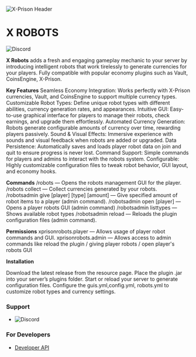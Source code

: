 ![X-Prison Header](https://proxy.spigotmc.org/67a649c4e25bff8a1e0213be9dfcbb2dac2deff0/68747470733a2f2f692e696d6775722e636f6d2f3846457a7235652e706e67)
# X ROBOTS
![Discord](https://img.shields.io/discord/1387881708581290257?label=Discord&logo=Discord)

**X Robots** adds a fresh and engaging gameplay mechanic to your server by introducing intelligent robots that work tirelessly to generate currencies for your players. Fully compatible with popular economy plugins such as Vault, CoinsEngine, X-Prison.

**Key Features**
Seamless Economy Integration: Works perfectly with X-Prison currencies, Vault, and CoinsEngine to support multiple currency types.
Customizable Robot Types: Define unique robot types with different abilities, currency generation rates, and appearances.
Intuitive GUI: Easy-to-use graphical interface for players to manage their robots, check earnings, and upgrade them effortlessly.
Automated Currency Generation: Robots generate configurable amounts of currency over time, rewarding players passively.
Sound & Visual Effects: Immersive experience with sounds and visual feedback when robots are added or upgraded.
Data Persistence: Automatically saves and loads player robot data on join and quit to ensure progress is never lost.
Command Support: Simple commands for players and admins to interact with the robots system.
Configurable: Highly customizable configuration files to tweak robot behavior, GUI layout, and economy hooks.

**Commands**
/robots — Opens the robots management GUI for the player.
/robots collect — Collect currencies generated by your robots.
/robotsadmin give [player] [type] [amount] — Give specified amount of robot items to a player (admin command).
/robotsadmin open [player] — Opens a player robots GUI (admin command)
/robotsadmin listtypes — Shows available robot types
/robotsadmin reload — Reloads the plugin configuration files (admin command).

**Permissions**
xprisonrobots.player — Allows usage of player robot commands and GUI.
xprisonrobots.admin — Allows access to admin commands like reload the plugin / giving player robots / open player's robots GUI

**Installation**

Download the latest release from the resource page.
Place the plugin .jar into your server’s plugins folder.
Start or reload your server to generate configuration files.
Configure the guis.yml,config.yml, robots.yml to customize robot types and currency settings.

### Support
* ![Discord](https://img.shields.io/discord/1387881708581290257?label=Discord&logo=Discord)

### For Developers
* [Developer API](https://github.com/Drawethree/X-RobotsAPI/)

